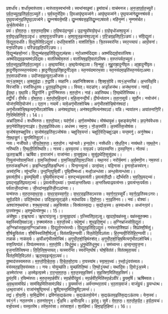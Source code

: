 

  
प्रशर्धा॑य। शर्धा॑य॒मारु॑ताय। मारु॑ताय॒स्वभा॑नवे। स्वभा॑नवइ॒मां। इ॒मांवाचं॑। वाच॑मनज। अ॒न॒जा॒प॒र्व॒त॒च्युते॑। प॒र्व॒त॒च्युत॒इति॑प॒र्व॒त॒ऽच्युते॑।। घ॒र्म॒स्तुभे॑दि॒वः। दि॒वआपृ॑ष्ठ॒यज्व॑ने। आपृ॑ष्ठ॒यज्व॑ने। पृ॒ष्ठ॒यज्व॑नेद्यु॒म्नश्र॑वसे। पृ॒ष्ठ॒यज्व॑न॒इति॑पृ॒ष्ठ॒ऽयज्व॑ने। द्यु॒म्नश्र॑वसे॒महि॑। द्यु॒म्नश्र॑वस॒इति॑द्यु॒म्नऽश्र॑वसे। महि॑नृ॒म्णं। नृ॒म्णम॑र्चत। अ॒र्च॒तेत्य॑र्चत।।  
प्रवः॑। वो॒म॒रु॒तः॒। म॒रु॒त॒स्त॒वि॒षा। त॒वि॒षाउ॑द॒न्युवः॑। उ॒द॒न्युवो॑वयो॒वृधः॑। व॒यो॒वृधो॑अश्व॒युजः॑। व॒यो॒वृध॒इति॑व॒यः॒ऽवृधः॑। अ॒श्व॒युजः॒परि॑ज्रयः। अ॒श्व॒युज॒इत्य॑श्व॒ऽयुजः॑। प॒रि॒ज्रय॒इति॑प॒रि॒ऽज्रयः॑।। संवि॒द्युता॑। वि॒द्युता॒दध॑ति। वि॒द्युतेति॑वि॒ऽद्युता॑। दध॑ति॒वाश॑ति। वाश॑तित्रि॒तः। त्रि॒तस्स्वर॑न्ति। स्वर॒न्त्यापः॑। आपो॒वना॑। वना॒परि॑ज्रयः। परि॑ज्रय॒इति॒परि॑ऽज्रयः।।  
वि॒द्युन्म॑हसो॒नरः॑। वि॒द्युन्म॑हस॒इति॑वि॒द्युत्ऽम॑हसः। नरो॒अश्म॑दिद्यवः। अश्म॑दिद्यवो॒वात॑त्विषः। अश्म॑दिद्यव॒इत्यश्म॑ऽदिद्यवः। वात॑त्विषोम॒रुतः॑। वात॑त्विष॒इति॒वात॑ऽत्विषः। म॒रुतः॑पर्वत॒च्युतः॑। प॒र्व॒त॒च्युत॒इति॑प॒र्व॒त॒ऽच्युतः॑।। अ॒ब्द॒याचि॑त्। अ॒ब्द॒येत्य॑ब्द॒ऽया। चि॒न्मुहुः॑। मुहु॒राह्रा॒दुनी॑वृतः। आ॒ह्रा॒दुनी॑वृतः। ह्रा॒दुनी॑वृतस्स्त॒नय॑दमाः। ह्रा॒दुनी॑वृत॒इति॑ह्रा॒दुनी॑ऽवृतः। स्त॒नय॑दमारभ॒साः। स्त॒नय॑दमा॒इति॑स्त॒नय॑त्ऽअमाः। र॒भ॒साउदो॑जसः। उदो॑जस॒इत्युत्ऽओ॑जसः।।  
व्य१॒॑अ॒क्तून्। अ॒क्तून्रु॑द्राः। रु॒द्रा॒वि। व्यहा॑नि। अहा॑निशिक्वसः। शि॒क्व॒सो॒वि। व्य१॒॑अ॒न्तरि॑क्षं। अ॒न्तरि॑क्षं॒वि। विरजां॑सि। रजां॑सिधूतयः। धू॒त॒य॒इति॑धूतयः।। वियत्। यदज्रा॑न्। अज्राँ॒अज॑थ। अज॑थ॒नावः॑। नाव॑ईं। ईं॒य॒था॒। य॒था॒वि। विदु॒र्गानि॑। दु॒र्गानि॑मरुतः। म॒रु॒तो॒न। नाह॑। अह॑रिष्यथ। रि॒ष्य॒थेति॑रिष्यथ।।  
तद्वी॒र्यं॑। वी॒र्यं॑वः। वो॒म॒रु॒तः॒। म॒रु॒तो॒म॒हि॒त्व॒नं। म॒हि॒त्व॒नन्दी॒र्घं। दी॒र्घन्त॑तान। त॒ता॒न॒सूर्यः॑। सूर्यो॒न। नयोज॑नं। योज॑न॒मिति॒योज॑नं।। एता॒न। नयामे॑। यामे॒अगृ॑भीतशोचिषः। अगृ॑भीतशोचि॒षोन॑श्वदां। अगृ॑भीतशोचि॒षइत्यगृ॑भीतऽशोचिषः। अन॑श्वदां॒यत्। अन॑श्वदा॒मित्यन॑श्वऽदां। यन्नि। न्यया॑तन। अया॑तनागि॒रिं। गि॒रिमिति॑गि॒रिं।। 14।।  
अभ्रा॑जि॒शर्धः॑। शर्धो॑मरुतः। म॒रु॒तो॒यत्। यद॑र्ण॒सं। अ॒र्ण॒सम्मोष॑थ। मोष॑थावृ॒क्षं। वृ॒क्षङ्क॑प॒नेव॑। क॒प॒नेव॑वेधसः। क॒प॒नेवेति॑क॒प॒नाऽइ॑व। वे॒ध॒स॒इति॑वेधसः। अध॑स्म। स्मा॒नः॒। नो॒अ॒रम॑तिं। अ॒रम॑तिंस॒जोष॑सः। स॒जोष॑स॒श्चक्षु॑रिव। स॒जोष॑स॒इति॑स॒ऽजोष॑सः। चक्षु॑रिव॒यन्तं॑। चक्षु॑रि॒वेति॒चक्षुः॑ऽइव। यन्त॒मनु॑। अनु॑नेषथ। ने॒ष॒था॒सु॒गं। सु॒गमिति॑सु॒ऽगं।।  
नसः। नजी॑यते। जी॒य॒ते॒म॒रु॒तः॒। म॒रु॒तो॒न। नह॑न्यते। ह॒न्य॒ते॒न। नस्रे॑धति। स्रे॒ध॒ति॒न। नव्य॑थते। व्य॒थ॒ते॒न। नरि॑ष्यति। रि॒ष्य॒ती॒ति॑रिष्यति।। नास्य॑। अ॒स्य॒रायः॑। राय॒उप॑। उप॑दस्यन्ति। द॒स्य॒न्ति॒न। नोतयः॑। ऊ॒तय॒ऋषिं॑। ऋषिं॑वा। वा॒राजा॑नं। राजा॑नंवा। वा॒सुषू॑दथ। सुसू॑द॒थेति॒सुसू॑दथ।।  
नि॒युत्व॑न्तोग्राम॒जितः॑। ग्रा॒म॒जितो॒यथा॑। ग्रा॒म॒जित॒इति॑ग्रा॒म॒ऽजितः॑। यथा॒नरः॑। नरो॑र्य॒मणः॑। अ॒र्य॒मणॊ॒न। नम॒रुतः॑। म॒रुतः॑कब॒न्धिनः॑। क॒ब॒न्धिन॒इति॑क॒ब॒न्धिनः॑।। पिन्व॒न्त्युत्सं॑। उत्सं॒यत्। यदि॒नासः॑। इ॒नासो॒अस्व॑रन्। अस्व॑र॒न्वि। व्यु॑न्दन्ति। उ॒न्द॒न्ति॒पृ॒थि॒वीं। पृ॒थि॒वीम्मध्वः॑। मध्वो॒अन्ध॑सा। अन्ध॒सेत्यन्ध॑सा।।  
प्र॒वत्व॑ती॒यं। इ॒यम्पृ॑थि॒वी। पृ॒थि॒वीम॒रुद्भ्यः॑। म॒रुद्भ्यः॑प्र॒वत्व॑ती। प्र॒वत्व॑ती॒द्यौः। द्यौर्भ॑वति। भ॒व॒ति॒प्र॒यद्भ्यः॑। प्र॒यद्भ्य॒इति॑प्र॒यत्ऽभ्यः॑।। प्र॒वत्व॑तीःप॒थ्याः॑। प॒थ्या॑अ॒न्तरि॑क्ष्याः। अ॒न्तरि॑क्ष्याःप्र॒वत्व॑न्तः। प्र॒वत्व॑न्तः॒पर्व॑ताः। पर्व॑ताजी॒रदा॑नवः। जी॒रदा॑नव॒इति॑जी॒रऽदा॑नवः।।  
यन्म॑रुतः। म॒रु॒त॒स्स॒भ॒र॒सः॒। स॒भ॒र॒स॒स्स्व॒र्ण॒रः॒। स॒भ॒र॒स॒इति॑सऽभरसः। स्व॒र्ण॒न॒र॒स्सूर्ये॑। स्व॒र्न॒र॒इति॑स्वःऽनरः। सूर्य॒उदि॑ते। उदि॑ते॒मद॑था। उदि॑त॒इत्युत्ऽइ॑ते। मद॑थादिवः। दि॒वो॒न॒रः॒। न॒र॒इति॑नरः।। नवः॑। वोश्वाः॑। अश्वाः॑श्न॒थय॑न्त। श्न॒थ॒य॒न्ताह॑। अह॒सिस्र॑तः। सिस्र॑तस्स॒द्यः। स॒द्योअ॒स्य। अ॒स्याध्व॑नः। अध्व॑नःपा॒रं। पा॒रम॑श्नुथ। अ॒श्नु॒थेत्य॑श्नुथ।। 15।।  
अंसे॑षुवः। व॒ऋ॒ष्ठयः॑। ऋ॒ष्टयः॑प॒त्सु। प॒त्सुखा॒दयः॑। प॒त्स्विति॑प॒त्ऽसु। खा॒दयो॒वक्ष॑स्सु। वक्ष॑स्सुरु॒क्माः। वक्ष॒स्स्विति॒वक्षः॑ऽसु। रु॒क्माम॑रुतः। म॒रु॒तो॒रथे॑। रथे॒शुभः॑। शुभ॒इति॒शुभः॑।। अ॒ग्निभ्रा॑जसोवि॒द्युतः॑। अ॒ग्निभ्रा॑जस॒इत्य॒ग्निऽभ्रा॑जसः। वि॒द्युतो॒गभ॑स्त्योः। वि॒द्युत॒इति॑वि॒ऽद्युतः॑। गभ॑स्त्यो॒श्शिप्राः॑। शिप्रा॑श्शी॒र्षसु॑। शी॒र्षसु॒वित॑ता। शी॒र्षस्स्विति॑शी॒र्षऽसु॑। वित॑ताहिर॒ण्ययीः॑। वित॒तेति॒विऽत॑ताः। हि॒र॒ण्ययी॒रिति॑हि॒र॒ण्ययीः॑।।  
तन्नाकं॑। नाक॑म॒र्यः। अ॒र्योअगृ॑भीतशोचिषं। अ॒गृ॒भी॒त॒शो॒चि॒षंरुश॑त्। अ॒गृ॒भी॒त॒शो॒चि॒ष॒मित्यगृ॑भीतऽशोचिषं। रुश॒त्पिप्प॑लं। पिप्प॑लम्मरुतः। म॒रु॒तो॒वि। विधू॑नु॒थ। धू॒नु॒थेति॑धूनुथ।। सम॑च्यन्त। अ॒च्य॒न्त॒वृ॒ज॒ना। वृ॒ज॒नाति॑त्विषन्त। ति॒ति॒त्वि॒ष॒न्तयत्। यत्स्वर॑न्ति। स्वर॑न्ति॒घोषं॑। घोषं॒वित॑तं। वित॑तमृता॒यवः॑। वित॑त॒मिति॒विऽत॑तं। ऋ॒त॒यव॒इत्यृ॑त॒ऽयवः॑।।  
यु॒ष्माद॑त्तस्यमरुतः। म॒रु॒तो॒वि॒चे॒त॒सः॒। वि॒चे॒त॒सो॒रा॒यः। रा॒यस्या॑म। स्या॒म॒र॒थ्यः॑। र॒थ्यो॒३॒॑वय॑स्वतः। वय॑स्वत॒इति॒वय॑स्वतः।। नयः। योयुच्छ॑ति। युच्छ॑तिति॒ष्यः॑। ति॒ष्यो॒३॒॑यथा॑। यथा॑दि॒वः। दि॒वो३॒॑अ॒स्मे। अ॒स्मेरा॑रन्त । अ॒स्मेइत्य॒स्मे। रा॒र॒न्त॒म॒रु॒तः॒। म॒रु॒त॒स्स॒ह॒स्रिणं॑। स॒ह॒स्रिण॒मिति॑स॒ह॒स्रिणं॑।।  
यू॒यंर॒यिं। र॒यिम्म॑रुतः। म॒रु॒त॒स्पा॒र्हवी॑रं। स्पा॒र्हवी॑रंयू॒यं। स्पा॒र्हवी॑र॒मिति॑स्पा॒र्हऽवी॑रं। यू॒यमृषिं॑। ऋषि॑मवतः। अ॒व॒थ॒साम॑विप्रं। साम॑विप्र॒मितिसाम॑ऽविप्रं।। यू॒यमर्व॑न्तं। अर्व॑न्तम्भर॒ताय॑। भ॒र॒ताय॒वाजं॑। वाजं॑यू॒यं। यू॒यन्ध॑त्थ। ध॒त्थ॒राजा॑नं। राजा॑नंश्रुष्टि॒मन्तं॑। श्रु॒ष्टि॒मन्त॒मिति॑श्रु॒ष्टि॒ऽमन्तं॑।।  
तद्वः॑। वो॒या॒मि॒। या॒मि॒द्रवि॑णं। द्रवि॑णंस॒द्यऊ॑तयः। स॒द्यऊ॑तयो॒येन॑। स॒द्यऊ॑तय॒इति॑स॒द्यःऽऊ॑तयः। येना॒स्वः॑। स्व॑१॒॑र्न। नत॒तना॑म। त॒तना॑म॒नॄन्। नृँ॒अ॒भि। अ॒भीत्य॒भि।। इ॒दंसु। सुमे॑। मे॒म॒रु॒तः॒। म॒रु॒तो॒ह॒र्य॒त॒। ह॒र्य॒ता॒वचः॑। वचो॒यस्य॑। यस्य॒तरे॑म। तरे॑म॒तर॑सा। तर॑साश॒तं। श॒तंहिमाः॑। हिमा॒इति॒हिमाः॑।। 16।।  
